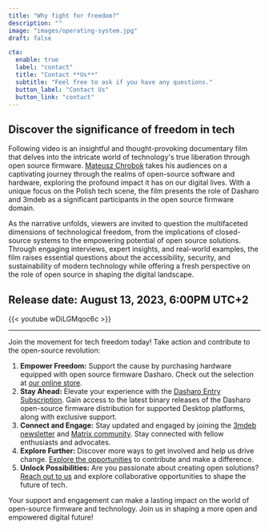 ```yaml
---
title: "Why fight for freedom?"
description: ""
image: "images/operating-system.jpg"
draft: false

cta:
  enable: true
  label: "contact"
  title: "Contact **Us**"
  subtitle: "Feel free to ask if you have any questions."
  button_label: "Contact Us"
  button_link: "contact"
---
```


## Discover the significance of freedom in tech

Following video is an insightful and thought-provoking documentary film that
delves into the intricate world of technology's true liberation through
open source firmware. [Mateusz Chrobok](https://www.youtube.com/@MateuszChrobok)
takes his audiences on a captivating journey through the realms of open-source
software and hardware, exploring the profound impact it has on our digital lives.
With a unique focus on the Polish tech scene, the film presents the role of
Dasharo and 3mdeb as a significant participants  in the open source firmware
domain.

As the narrative unfolds, viewers are invited to question the multifaceted
dimensions of technological freedom, from the implications of closed-source
systems to the empowering potential of open source solutions.
Through engaging interviews, expert insights, and real-world examples,
the film raises essential questions about the accessibility, security,
and sustainability of modern technology while offering a fresh perspective
on the role of open source in shaping the digital landscape.

## Release date: August 13, 2023, 6:00PM UTC+2

{{< youtube wDiLGMqoc6c >}}

---

Join the movement for tech freedom today! Take action and contribute to the
open-source revolution:

1. **Empower Freedom:** Support the cause by purchasing hardware equipped with
open source firmware Dasharo. Check out the selection at
[our online store](https://shop.3mdeb.com/product-category/dasharo-supported-hardware/).
1. **Stay Ahead:** Elevate your experience with the
[Dasharo Entry Subscription](https://shop.3mdeb.com/shop/dasharo-entry-subscription/1year/).
Gain access to the latest binary releases of the Dasharo open-source firmware
distribution for supported Desktop platforms, along with exclusive support.
1. **Connect and Engage:** Stay updated and engaged by joining the
[3mdeb newsletter](https://bit.ly/newsletter-3mdeb) and [Matrix community](https://matrix.to/#/+3mdeb:matrix.org).
Stay connected with fellow enthusiasts and advocates.
1. **Explore Further:** Discover more ways to get involved and help us drive
change. [Explore the opportunities](https://shop.3mdeb.com/product-category/dasharo-supported-hardware/)
to contribute and make a difference.
1. **Unlock Possibilities:** Are you passionate about creating open solutions?
[Reach out to us](https://3mdeb.com/contact/) and explore collaborative
opportunities to shape the future of tech.

Your support and engagement can make a lasting impact on the world of
open-source firmware and technology. Join us in shaping a more open
and empowered digital future!
